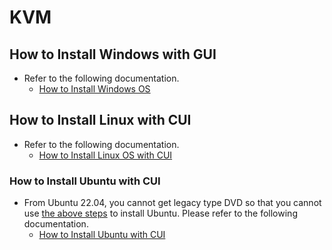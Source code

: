 # KVM

## How to Install Windows with GUI
- Refer to the following documentation.
  - [How to Install Windows OS](doc/KVMandWindowsServerSetup.md)

## How to Install Linux with CUI
- Refer to the following documentation.
  - [How to Install Linux OS with CUI](doc/HowToInstallLinuxWithCUI.md)

### How to Install Ubuntu with CUI
- From Ubuntu 22.04, you cannot get legacy type DVD so that you cannot use [the above steps](#how-to-install-linux-with-cui) to install Ubuntu. Please refer to the following documentation.
  - [How to Install Ubuntu with CUI](doc/HowToInstallUbuntuWithCUI.md)
